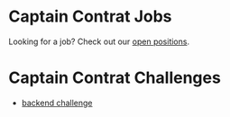 # Captain Contrat Jobs

 Looking for a job? Check out our [open positions](https://captaincontrat.com/jobs#offers).

# Captain Contrat Challenges

- [backend challenge](https://github.com/captaincontrat/jobs/tree/master/backend)
